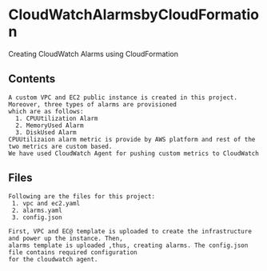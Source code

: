 # CloudWatchAlarmsbyCloudFormation
Creating CloudWatch Alarms using CloudFormation

## Contents

    A custom VPC and EC2 public instance is created in this project. Moreover, three types of alarms are provisioned 
    which are as follows:
      1. CPUUtilization Alarm 
      2. MemoryUsed Alarm 
      3. DiskUsed Alarm
    CPUUtilizaion alarm metric is provide by AWS platform and rest of the two metrics are custom based.
    We have used CloudWatch Agent for pushing custom metrics to CloudWatch
    
## Files
    Following are the files for this project:
     1. vpc and ec2.yaml
     2. alarms.yaml
     3. config.json
    
    First, VPC and EC@ template is uploaded to create the infrastructure and power up the instance. Then,
    alarms template is uploaded ,thus, creating alarms. The config.json file contains required configuration
    for the cloudwatch agent.



